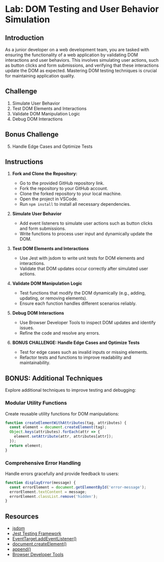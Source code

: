 # Lab: DOM Testing and User Behavior Simulation

## Introduction

As a junior developer on a web development team, you are tasked with ensuring the functionality of a web application by validating DOM interactions and user behaviors. This involves simulating user actions, such as button clicks and form submissions, and verifying that these interactions update the DOM as expected. Mastering DOM testing techniques is crucial for maintaining application quality.

## Challenge

1. Simulate User Behavior
2. Test DOM Elements and Interactions
3. Validate DOM Manipulation Logic
4. Debug DOM Interactions

## Bonus Challenge

5. Handle Edge Cases and Optimize Tests

## Instructions

1. **Fork and Clone the Repository:**
   - Go to the provided GitHub repository link.
   - Fork the repository to your GitHub account.
   - Clone the forked repository to your local machine.
   - Open the project in VSCode.
   - Run `npm install` to install all necessary dependencies.

2. **Simulate User Behavior**
   - Add event listeners to simulate user actions such as button clicks and form submissions.
   - Write functions to process user input and dynamically update the DOM.

3. **Test DOM Elements and Interactions**
   - Use Jest with jsdom to write unit tests for DOM elements and interactions.
   - Validate that DOM updates occur correctly after simulated user actions.

4. **Validate DOM Manipulation Logic**
   - Test functions that modify the DOM dynamically (e.g., adding, updating, or removing elements).
   - Ensure each function handles different scenarios reliably.

5. **Debug DOM Interactions**
   - Use Browser Developer Tools to inspect DOM updates and identify issues.
   - Refine the code and resolve any errors.

6. **BONUS CHALLENGE: Handle Edge Cases and Optimize Tests**
   - Test for edge cases such as invalid inputs or missing elements.
   - Refactor tests and functions to improve readability and maintainability.
   

## BONUS: Additional Techniques

Explore additional techniques to improve testing and debugging:

### Modular Utility Functions

Create reusable utility functions for DOM manipulations:

```js
function createElementWithAttributes(tag, attributes) {
  const element = document.createElement(tag);
  Object.keys(attributes).forEach(attr => {
    element.setAttribute(attr, attributes[attr]);
  });
  return element;
}
```

### Comprehensive Error Handling

Handle errors gracefully and provide feedback to users:

```js
function displayError(message) {
  const errorElement = document.getElementById('error-message');
  errorElement.textContent = message;
  errorElement.classList.remove('hidden');
}
```

## Resources

- [jsdom](https://github.com/jsdom/jsdom)
- [Jest Testing Framework](https://jestjs.io/)
- [EventTarget.addEventListener()](https://developer.mozilla.org/en-US/docs/Web/API/EventTarget/addEventListener)
- [document.createElement()](https://developer.mozilla.org/en-US/docs/Web/API/Document/createElement)
- [append()](https://developer.mozilla.org/en-US/docs/Web/API/Element/append)
- [Browser Developer Tools](https://developer.mozilla.org/en-US/docs/Learn/Common_questions/What_are_browser_developer_tools)

